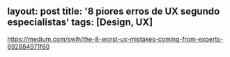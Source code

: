 layout: post
title: '8 piores erros de UX segundo especialistas'
tags: [Design, UX]
---

<https://medium.com/swlh/the-8-worst-ux-mistakes-coming-from-experts-692884971f80>
